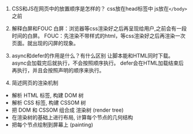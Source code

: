 1. CSS和JS在网页中的放置顺序是怎样的？
  css放在head标签中
  js放在`</body>` 之前

2. 解释白屏和FOUC
  白屏：浏览器等css渲染好之后再呈现给用户,之前会有一段时间的白屏。
  FOUC：先渲染不带样式的html，等css渲染好之后再渲染一次页面。就出现的闪屏的现象。

3. async和defer的作用是什么？有什么区别
  让脚本能和HTML同时下载。
  async会加载完后就执行，不会按照顺序执行。
  defer会在HTML加载结束后再执行，并且会按照声明的顺序来执行。

4. 简述网页的渲染机制
 - 解析 HTML 标签, 构建 DOM 树
 - 解析 CSS 标签, 构建 CSSOM 树
 - 把 DOM 和 CSSOM 组合成 渲染树 (render tree)
 - 在渲染树的基础上进行布局, 计算每个节点的几何结构
 - 把每个节点绘制到屏幕上 (painting)